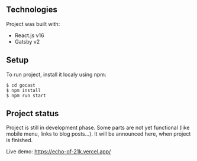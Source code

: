 ## Technologies
Project was built with:
* React.js v16
* Gatsby v2

## Setup
To run project, install it localy using npm: 
```
$ cd gocast
$ npm install
$ npm run start
```

## Project status
Project is still in development phase. Some parts are not yet functional (like mobile menu, links to blog posts...). It will be announced here, when project is finished.

Live demo: https://echo-of-21k.vercel.app/
